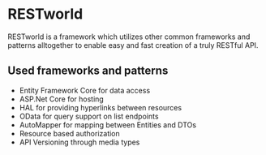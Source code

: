# RESTworld

RESTworld is a framework which utilizes other common frameworks and patterns alltogether to enable easy and fast creation of a truly RESTful API.

## Used frameworks and patterns
- Entity Framework Core for data access
- ASP.Net Core for hosting
- HAL for providing hyperlinks between resources
- OData for query support on list endpoints
- AutoMapper for mapping between Entities and DTOs
- Resource based authorization
- API Versioning through media types